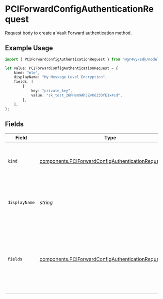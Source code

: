# PCIForwardConfigAuthenticationRequest

Request body to create a Vault Forward authentication method.

## Example Usage

```typescript
import { PCIForwardConfigAuthenticationRequest } from "@gr4vy/sdk/models/components";

let value: PCIForwardConfigAuthenticationRequest = {
    kind: "mle",
    displayName: "My Message Level Encryption",
    fields: [
        {
            key: "private_key",
            value: "sk_test_26PHem9AhJZvU623DfE1x4sd",
        },
    ],
};
```

## Fields

| Field                                                                                                                              | Type                                                                                                                               | Required                                                                                                                           | Description                                                                                                                        | Example                                                                                                                            |
| ---------------------------------------------------------------------------------------------------------------------------------- | ---------------------------------------------------------------------------------------------------------------------------------- | ---------------------------------------------------------------------------------------------------------------------------------- | ---------------------------------------------------------------------------------------------------------------------------------- | ---------------------------------------------------------------------------------------------------------------------------------- |
| `kind`                                                                                                                             | [components.PCIForwardConfigAuthenticationRequestKind](../../models/components/pciforwardconfigauthenticationrequestkind.md)       | :heavy_check_mark:                                                                                                                 | The kind of authentication to be used in a Vault Forward request.<br/>                                                             | mle                                                                                                                                |
| `displayName`                                                                                                                      | *string*                                                                                                                           | :heavy_check_mark:                                                                                                                 | A custom name for the authentication method. This will be shown in the Admin UI.                                                   | My Message Level Encryption                                                                                                        |
| `fields`                                                                                                                           | [components.PCIForwardConfigAuthenticationRequestFields](../../models/components/pciforwardconfigauthenticationrequestfields.md)[] | :heavy_check_mark:                                                                                                                 | A list of fields, each containing a key-value pair for each field defined<br/>by the definition for this authentication method.    |                                                                                                                                    |